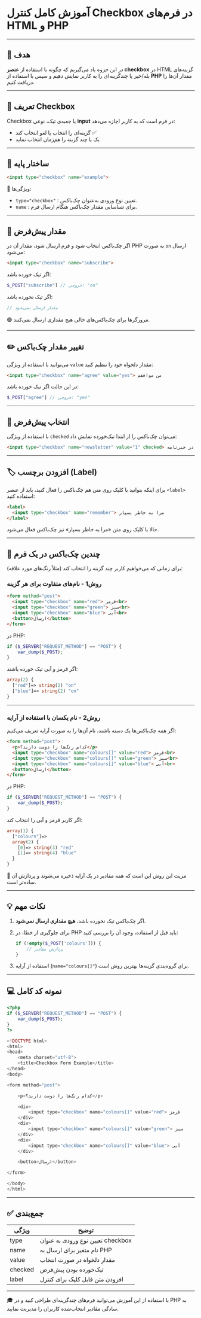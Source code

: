 # آموزش کامل کنترل Checkbox در فرم‌های HTML و PHP

---

## 🎯 هدف

در این جزوه یاد می‌گیریم که چگونه با استفاده از **عنصر checkbox** در HTML گزینه‌های بله/خیر یا چندگزینه‌ای را به کاربر نمایش دهیم و سپس با استفاده از **PHP** مقدار آن‌ها را دریافت کنیم.

---

## 🧩 تعریف Checkbox

Checkbox یا جعبه‌ی تیک، نوعی **input** در فرم است که به کاربر اجازه می‌دهد:

* گزینه‌ای را انتخاب یا لغو انتخاب کند ✅
* یک یا چند گزینه را هم‌زمان انتخاب نماید

---

## 🧱 ساختار پایه

```html
<input type="checkbox" name="example">
```

🔹 ویژگی‌ها:

* `type="checkbox"` : تعیین نوع ورودی به‌عنوان چک‌باکس.
* `name` : برای شناسایی مقدار چک‌باکس هنگام ارسال فرم.

---

## 📌 مقدار پیش‌فرض

اگر چک‌باکس انتخاب شود و فرم ارسال شود، مقدار آن در PHP به صورت `on` ارسال می‌شود:

```html
<input type="checkbox" name="subscribe">
```

اگر تیک خورده باشد:

```php
$_POST["subscribe"] // خروجی: "on"
```

اگر تیک نخورده باشد:

```php
// مقدار ارسال نمی‌شود
```

🟢 مرورگرها برای چک‌باکس‌های خالی هیچ مقداری ارسال نمی‌کنند.

---

## ✏️ تغییر مقدار چک‌باکس

می‌توانید با استفاده از ویژگی `value` مقدار دلخواه خود را تنظیم کنید:

```html
<input type="checkbox" name="agree" value="yes"> من موافقم
```

در این حالت اگر تیک خورده باشد:

```php
$_POST["agree"] // خروجی: "yes"
```

---

## 🔘 انتخاب پیش‌فرض

با استفاده از ویژگی `checked` می‌توان چک‌باکس را از ابتدا تیک‌خورده نمایش داد:

```html
<input type="checkbox" name="newsletter" value="1" checked> عضویت در خبرنامه
```

---

## 🏷️ افزودن برچسب (Label)

برای اینکه بتوانید با کلیک روی متن هم چک‌باکس را فعال کنید، باید از عنصر `<label>` استفاده کنید:

```html
<label>
  <input type="checkbox" name="remember"> مرا به خاطر بسپار
</label>
```

حالا با کلیک روی متن «مرا به خاطر بسپار» نیز چک‌باکس فعال می‌شود.

---

## 🧠 چندین چک‌باکس در یک فرم

برای زمانی که می‌خواهیم کاربر چند گزینه را انتخاب کند (مثلاً رنگ‌های مورد علاقه):

### روش1 - نام‌های متفاوت برای هر گزینه

```html
<form method="post">
  <input type="checkbox" name="red"> قرمز<br>
  <input type="checkbox" name="green"> سبز<br>
  <input type="checkbox" name="blue"> آبی<br>
  <button>ارسال</button>
</form>
```

در PHP:

```php
if ($_SERVER["REQUEST_METHOD"] == "POST") {
    var_dump($_POST);
}
```

اگر قرمز و آبی تیک خورده باشند:

```php
array(2) {
  ["red"]=> string(2) "on"
  ["blue"]=> string(2) "on"
}
```

---

### روش2 - نام یکسان با استفاده از آرایه

اگر همه چک‌باکس‌ها یک دسته باشند، نام آن‌ها را به صورت آرایه تعریف می‌کنیم:

```html
<form method="post">
  <p>کدام رنگ‌ها را دوست دارید؟</p>
  <input type="checkbox" name="colours[]" value="red"> قرمز<br>
  <input type="checkbox" name="colours[]" value="green"> سبز<br>
  <input type="checkbox" name="colours[]" value="blue"> آبی<br>
  <button>ارسال</button>
</form>
```

در PHP:

```php
if ($_SERVER["REQUEST_METHOD"] == "POST") {
    var_dump($_POST);
}
```

اگر کاربر قرمز و آبی را انتخاب کند:

```php
array(1) {
  ["colours"]=>
  array(2) {
    [0]=> string(3) "red"
    [1]=> string(4) "blue"
  }
}
```

📘 مزیت این روش این است که همه مقادیر در یک آرایه ذخیره می‌شوند و پردازش آن ساده‌تر است.

---

## 💡 نکات مهم

1. اگر چک‌باکس تیک نخورده باشد، **هیچ مقداری ارسال نمی‌شود**.
2. برای جلوگیری از خطا، در PHP باید قبل از استفاده، وجود آن را بررسی کنید:

   ```php
   if (!empty($_POST['colours'])) {
       // پردازش مقادیر
   }
   ```
3. استفاده از آرایه (`name="colours[]"`) برای گروه‌بندی گزینه‌ها بهترین روش است.

---

## 💻 نمونه کد کامل

```php
<?php
if ($_SERVER["REQUEST_METHOD"] == "POST") {
    var_dump($_POST);
}
?>

<!DOCTYPE html>
<html>
<head>
    <meta charset="utf-8">
    <title>Checkbox Form Example</title>
</head>
<body>

<form method="post">

    <p>کدام رنگ‌ها را دوست دارید؟</p>

    <div>
        <input type="checkbox" name="colours[]" value="red"> قرمز
    </div>
    <div>
        <input type="checkbox" name="colours[]" value="green"> سبز
    </div>
    <div>
        <input type="checkbox" name="colours[]" value="blue"> آبی
    </div>

    <button>ارسال</button>

</form>

</body>
</html>
```

---

## ✅ جمع‌بندی

| ویژگی   | توضیح                             |
| ------- | --------------------------------- |
| type    | تعیین نوع ورودی به عنوان checkbox |
| name    | نام متغیر برای ارسال به PHP       |
| value   | مقدار دلخواه در صورت انتخاب       |
| checked | تیک‌خورده بودن پیش‌فرض            |
| label   | افزودن متن قابل کلیک برای کنترل   |

---

🎓 با استفاده از این آموزش می‌توانید فرم‌های چندگزینه‌ای طراحی کنید و در PHP به سادگی مقادیر انتخاب‌شده کاربران را مدیریت نمایید.
